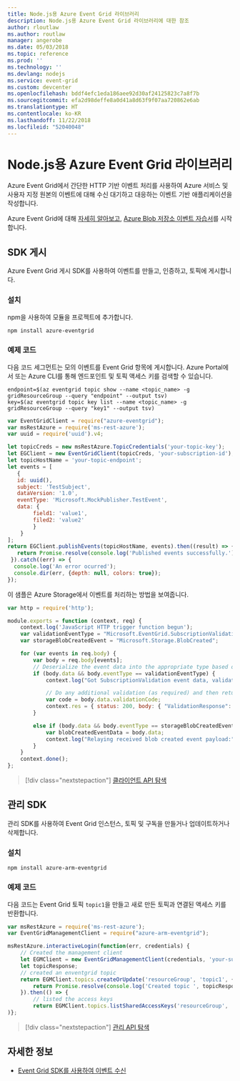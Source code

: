 ```yaml
---
title: Node.js용 Azure Event Grid 라이브러리
description: Node.js용 Azure Event Grid 라이브러리에 대한 참조
author: rloutlaw
ms.author: routlaw
manager: angerobe
ms.date: 05/03/2018
ms.topic: reference
ms.prod: ''
ms.technology: ''
ms.devlang: nodejs
ms.service: event-grid
ms.custom: devcenter
ms.openlocfilehash: bddf4efc1eda186aee92d30af24125823c7a8f7b
ms.sourcegitcommit: efa2d98deffe8a0d41a8d63f9f07aa720862e6ab
ms.translationtype: HT
ms.contentlocale: ko-KR
ms.lasthandoff: 11/22/2018
ms.locfileid: "52040048"
---
```

# <a name="azure-event-grid-libraries-for-nodejs"></a>Node.js용 Azure Event Grid 라이브러리

Azure Event Grid에서 간단한 HTTP 기반 이벤트 처리를 사용하여 Azure 서비스 및 사용자 지정 원본의 이벤트에 대해 수신 대기하고 대응하는 이벤트 기반 애플리케이션을 작성합니다.

Azure Event Grid에 대해 [자세히 알아보고](/azure/event-grid/overview), [Azure Blob 저장소 이벤트 자습서](/azure/storage/blobs/storage-blob-event-quickstart)를 시작합니다. 

## <a name="publish-sdk"></a>SDK 게시

Azure Event Grid 게시 SDK를 사용하여 이벤트를 만들고, 인증하고, 토픽에 게시합니다.

### <a name="installation"></a>설치

npm을 사용하여 모듈을 프로젝트에 추가합니다.

```bash
npm install azure-eventgrid
```

### <a name="example-code"></a>예제 코드

다음 코드 세그먼트는 모의 이벤트를 Event Grid 항목에 게시합니다. Azure Portal에서 또는 Azure CLI를 통해 엔드포인트 및 토픽 액세스 키를 검색할 수 있습니다.

```azurecli-interactive
endpoint=$(az eventgrid topic show --name <topic_name> -g gridResourceGroup --query "endpoint" --output tsv)
key=$(az eventgrid topic key list --name <topic_name> -g gridResourceGroup --query "key1" --output tsv)
```

```javascript
var EventGridClient = require("azure-eventgrid");
var msRestAzure = require('ms-rest-azure');
var uuid = require('uuid').v4;

let topicCreds = new msRestAzure.TopicCredentials('your-topic-key');
let EGClient = new EventGridClient(topicCreds, 'your-subscription-id');
let topicHostName = 'your-topic-endpoint';
let events = [
   {
   id: uuid(),
   subject: 'TestSubject',
   dataVersion: '1.0',
   eventType: 'Microsoft.MockPublisher.TestEvent',
   data: {
        field1: 'value1',
        filed2: 'value2'
        }
    }
];
return EGClient.publishEvents(topicHostName, events).then((result) => {
   return Promise.resolve(console.log('Published events successfully.'));
 }).catch((err) => {
  console.log('An error ocurred');
  console.dir(err, {depth: null, colors: true});
});
```

이 샘플은 Azure Storage에서 이벤트를 처리하는 방법을 보여줍니다.

```javascript
var http = require('http');

module.exports = function (context, req) {
    context.log('JavaScript HTTP trigger function begun');
    var validationEventType = "Microsoft.EventGrid.SubscriptionValidationEvent";
    var storageBlobCreatedEvent = "Microsoft.Storage.BlobCreated";

    for (var events in req.body) {
        var body = req.body[events];
        // Deserialize the event data into the appropriate type based on event type  
        if (body.data && body.eventType == validationEventType) {
            context.log("Got SubscriptionValidation event data, validation code: " + body.data.validationCode + " topic: " + body.topic);

            // Do any additional validation (as required) and then return back the below response
            var code = body.data.validationCode;
            context.res = { status: 200, body: { "ValidationResponse": code } };
        }

        else if (body.data && body.eventType == storageBlobCreatedEvent) {
            var blobCreatedEventData = body.data;
            context.log("Relaying received blob created event payload:" + JSON.stringify(blobCreatedEventData));
        }
    }
    context.done();
};
```

> [!div class="nextstepaction"]
> [클라이언트 API 탐색](/javascript/api/overview/azure/eventgrid/client)

## <a name="management-sdk"></a>관리 SDK

관리 SDK를 사용하여 Event Grid 인스턴스, 토픽 및 구독을 만들거나 업데이트하거나 삭제합니다.

### <a name="installation"></a>설치

```
npm install azure-arm-eventgrid
```

### <a name="example-code"></a>예제 코드

다음 코드는 Event Grid 토픽 `topic1`을 만들고 새로 만든 토픽과 연결된 액세스 키를 반환합니다.

```javascript
var msRestAzure = require('ms-rest-azure');
var EventGridManagementClient = require("azure-arm-eventgrid");

msRestAzure.interactiveLogin(function(err, credentials) {
    // Created the management client
    let EGMClient = new EventGridManagementClient(credentials, 'your-subscription-id');
    let topicResponse;
    // created an enventgrid topic
    return EGMClient.topics.createOrUpdate('resourceGroup', 'topic1', { location: 'westus' }).then((topicResponse) => {
        return Promise.resolve(console.log('Created topic ', topicResponse));
    }).then(() => {
        // listed the access keys
        return EGMClient.topics.listSharedAccessKeys('resourceGroup', 'topic1')}
)};
```

> [!div class="nextstepaction"]
> [관리 API 탐색](/javascript/api/overview/azure/eventgrid/management)

## <a name="learn-more"></a>자세한 정보

- [Event Grid SDK를 사용하여 이벤트 수신](/azure/event-grid/receive-events)
